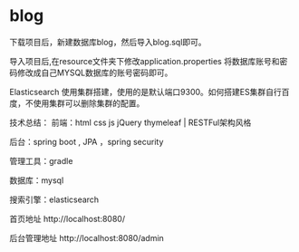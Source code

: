 # blog

下载项目后，新建数据库blog，然后导入blog.sql即可。

导入项目后,在resource文件夹下修改application.properties 将数据库账号和密码修改成自己MYSQL数据库的账号密码即可。

Elasticsearch 使用集群搭建，使用的是默认端口9300。如何搭建ES集群自行百度，不使用集群可以删除集群的配置。

技术总结：
前端：html css js jQuery thymeleaf | RESTFul架构风格

后台：spring boot , JPA ，spring security

管理工具：gradle

数据库：mysql

搜索引擎：elasticsearch

首页地址 http://localhost:8080/

后台管理地址 http://localhost:8080/admin

